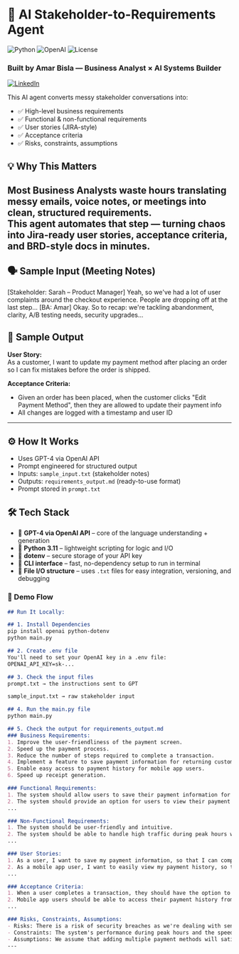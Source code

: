 # 🧠 AI Stakeholder-to-Requirements Agent
![Python](https://img.shields.io/badge/Python-3.11-blue)
![OpenAI](https://img.shields.io/badge/OpenAI-GPT--4-purple)
![License](https://img.shields.io/badge/License-MIT-green)

### Built by Amar Bisla — Business Analyst × AI Systems Builder 
[![LinkedIn](https://img.shields.io/badge/LinkedIn-Amar%20Bisla-blue?style=flat&logo=linkedin)](https://www.linkedin.com/in/amar-b-91b8a910a/)

This AI agent converts messy stakeholder conversations into:
- ✅ High-level business requirements
- ✅ Functional & non-functional requirements
- ✅ User stories (JIRA-style)
- ✅ Acceptance criteria
- ✅ Risks, constraints, assumptions

## 💡 Why This Matters

Most Business Analysts waste hours translating messy emails, voice notes, or meetings into clean, structured requirements.  
This agent automates that step — turning chaos into Jira-ready user stories, acceptance criteria, and BRD-style docs in minutes.
---


## 🗣️ Sample Input (Meeting Notes)
[Stakeholder: Sarah – Product Manager] Yeah, so we've had a lot of user complaints around the checkout experience. People are dropping off at the last step... [BA: Amar] Okay. So to recap: we're tackling abandonment, clarity, A/B testing needs, security upgrades...

## 📄 Sample Output ## 

**User Story:**  
As a customer, I want to update my payment method after placing an order so I can fix mistakes before the order is shipped.

**Acceptance Criteria:**  
- Given an order has been placed, when the customer clicks "Edit Payment Method", then they are allowed to update their payment info  
- All changes are logged with a timestamp and user ID  
---

## ⚙️ How It Works

- Uses GPT-4 via OpenAI API
- Prompt engineered for structured output
- Inputs: `sample_input.txt` (stakeholder notes)
- Outputs: `requirements_output.md` (ready-to-use format)
- Prompt stored in `prompt.txt`

## 🛠️ Tech Stack

- 🧠 **GPT-4 via OpenAI API** – core of the language understanding + generation
- 🐍 **Python 3.11** – lightweight scripting for logic and I/O
- 📁 **dotenv** – secure storage of your API key
- 💬 **CLI interface** – fast, no-dependency setup to run in terminal
- 📄 **File I/O structure** – uses `.txt` files for easy integration, versioning, and debugging

### 🚀 Demo Flow ### 

```markdown
## Run It Locally:

## 1. Install Dependencies 
pip install openai python-dotenv
python main.py

## 2. Create .env file 
You'll need to set your OpenAI key in a .env file:
OPENAI_API_KEY=sk-...

## 3. Check the input files 
prompt.txt → the instructions sent to GPT

sample_input.txt → raw stakeholder input

## 4. Run the main.py file 
python main.py

## 5. Check the output for requirements_output.md 
### Business Requirements:
1. Improve the user-friendliness of the payment screen.
2. Speed up the payment process.
3. Reduce the number of steps required to complete a transaction.
4. Implement a feature to save payment information for returning customers.
5. Enable easy access to payment history for mobile app users.
6. Speed up receipt generation.

### Functional Requirements:
1. The system should allow users to save their payment information for future transactions.
2. The system should provide an option for users to view their payment history.
...

### Non-Functional Requirements:
1. The system should be user-friendly and intuitive.
2. The system should be able to handle high traffic during peak hours without compromising on speed or performance.
...

### User Stories:
1. As a user, I want to save my payment information, so that I can complete transactions faster in the future.
2. As a mobile app user, I want to easily view my payment history, so that I can keep track of my purchases.
...

### Acceptance Criteria:
1. When a user completes a transaction, they should have the option to save their payment information for future use.
2. Mobile app users should be able to access their payment history from the main menu.
...

### Risks, Constraints, Assumptions:
- Risks: There is a risk of security breaches as we're dealing with sensitive payment information. There's also a risk of system failure during peak hours if the system can't handle high traffic.
- Constraints: The system's performance during peak hours and the speed of receipt generation may be constrained by our current server capacity.
- Assumptions: We assume that adding multiple payment methods will satisfy user requests and that saving payment information will make the transaction process faster and more convenient for returning customers.
---


